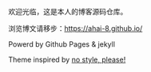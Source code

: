 欢迎光临，这是本人的博客源码仓库。

浏览博文请移步：https://ahai-8.github.io/

Powerd by Github Pages & jekyll

Theme inspired by [no style, please!](https://riggraz.dev/no-style-please/)